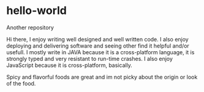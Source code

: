 # hello-world
Another repository

Hi there, I enjoy writing well designed and well written code. I also enjoy deploying and delivering software and seeing other find it helpful and/or usefull. I mostly write in JAVA because it is a cross-platform language, it is strongly typed and very resistant to run-time crashes. I also enjoy JavaScript because it is cross-platform, basically.

Spicy and flavorful foods are great and im not picky about the origin or look of the food.
